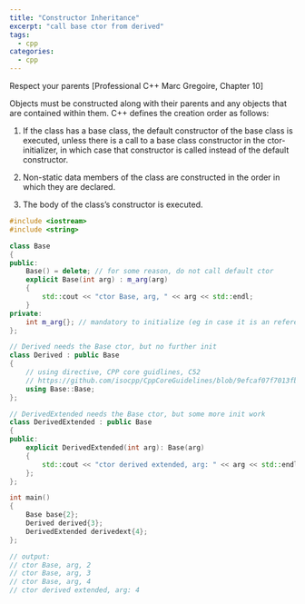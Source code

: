 ```yaml
---
title: "Constructor Inheritance"
excerpt: "call base ctor from derived"
tags:
  - cpp
categories:
  - cpp
---
```


Respect your parents [Professional C++ Marc Gregoire, Chapter 10]

Objects must be constructed along with their parents and any objects that are contained within them.
C++ defines the creation order as follows:

1. If the class has a base class, the default constructor of the base class is executed, unless there is a call to a base class constructor in the ctor-initializer, in which case that constructor is called instead of the default constructor.

2. Non-static data members of the class are constructed in the order in which they are declared.

3. The body of the class’s constructor is executed.

```cpp
#include <iostream>
#include <string>

class Base
{
public:
    Base() = delete; // for some reason, do not call default ctor
    explicit Base(int arg) : m_arg(arg)
    {
        std::cout << "ctor Base, arg, " << arg << std::endl;
    }
private:
    int m_arg{}; // mandatory to initialize (eg in case it is an reference)
};

// Derived needs the Base ctor, but no further init
class Derived : public Base
{
    // using directive, CPP core guidlines, C52
    // https://github.com/isocpp/CppCoreGuidelines/blob/9efcaf07f7013fb6d07ee004f936540164535c63/CppCoreGuidelines.md#c52-use-inheriting-constructors-to-import-constructors-into-a-derived-class-that-does-not-need-further-explicit-initialization
    using Base::Base;
};

// DerivedExtended needs the Base ctor, but some more init work
class DerivedExtended : public Base
{
public:
    explicit DerivedExtended(int arg): Base(arg)
    {
        std::cout << "ctor derived extended, arg: " << arg << std::endl;
    };
};

int main()
{
    Base base{2};
    Derived derived{3};
    DerivedExtended derivedext{4};
};

// output:
// ctor Base, arg, 2
// ctor Base, arg, 3
// ctor Base, arg, 4
// ctor derived extended, arg: 4
```
